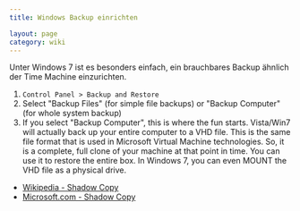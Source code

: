```yaml
---
title: Windows Backup einrichten

layout: page
category: wiki
---
```


Unter Windows 7 ist es besonders einfach, ein brauchbares Backup ähnlich der Time Machine einzurichten.

1. `Control Panel > Backup and Restore`
2. Select "Backup Files" (for simple file backups) or "Backup Computer" (for whole system backup)
3. If you select "Backup Computer", this is where the fun starts. Vista/Win7 will actually back up your entire computer to a VHD file. This is the same file format that is used in Microsoft Virtual Machine technologies. So, it is a complete, full clone of your machine at that point in time. You can use it to restore the entire box. In Windows 7, you can even MOUNT the VHD file as a physical drive.

- [Wikipedia - Shadow Copy](http://en.wikipedia.org/wiki/Shadow_Copy)
- [Microsoft.com - Shadow Copy](http://www.microsoft.com/windows/windows-vista/features/shadow-copy.aspx)